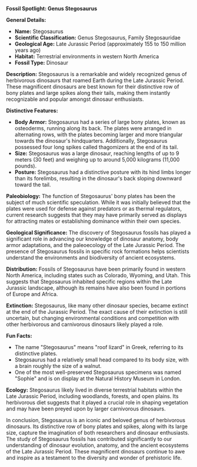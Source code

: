 **Fossil Spotlight: Genus Stegosaurus**

**General Details:**
- **Name:** Stegosaurus
- **Scientific Classification:** Genus Stegosaurus, Family Stegosauridae
- **Geological Age:** Late Jurassic Period (approximately 155 to 150 million years ago)
- **Habitat:** Terrestrial environments in western North America
- **Fossil Type:** Dinosaur

**Description:**
Stegosaurus is a remarkable and widely recognized genus of herbivorous dinosaurs that roamed Earth during the Late Jurassic Period. These magnificent dinosaurs are best known for their distinctive row of bony plates and large spikes along their tails, making them instantly recognizable and popular amongst dinosaur enthusiasts.

**Distinctive Features:**
- **Body Armor:** Stegosaurus had a series of large bony plates, known as osteoderms, running along its back. The plates were arranged in alternating rows, with the plates becoming larger and more triangular towards the dinosaur's hindquarters. Additionally, Stegosaurus possessed four long spikes called thagomizers at the end of its tail.
- **Size:** Stegosaurus was a large dinosaur, reaching lengths of up to 9 meters (30 feet) and weighing up to around 5,000 kilograms (11,000 pounds).
- **Posture:** Stegosaurus had a distinctive posture with its hind limbs longer than its forelimbs, resulting in the dinosaur's back sloping downward toward the tail.

**Paleobiology:**
The function of Stegosaurus' bony plates has been the subject of much scientific speculation. While it was initially believed that the plates were used for defense against predators or as thermal regulators, current research suggests that they may have primarily served as displays for attracting mates or establishing dominance within their own species.

**Geological Significance:**
The discovery of Stegosaurus fossils has played a significant role in advancing our knowledge of dinosaur anatomy, body armor adaptations, and the paleoecology of the Late Jurassic Period. The presence of Stegosaurus fossils in specific rock formations helps scientists understand the environments and biodiversity of ancient ecosystems.

**Distribution:**
Fossils of Stegosaurus have been primarily found in western North America, including states such as Colorado, Wyoming, and Utah. This suggests that Stegosaurus inhabited specific regions within the Late Jurassic landscape, although its remains have also been found in portions of Europe and Africa.

**Extinction:**
Stegosaurus, like many other dinosaur species, became extinct at the end of the Jurassic Period. The exact cause of their extinction is still uncertain, but changing environmental conditions and competition with other herbivorous and carnivorous dinosaurs likely played a role.

**Fun Facts:**
 - The name "Stegosaurus" means "roof lizard" in Greek, referring to its distinctive plates.
 - Stegosaurus had a relatively small head compared to its body size, with a brain roughly the size of a walnut.
 - One of the most well-preserved Stegosaurus specimens was named "Sophie" and is on display at the Natural History Museum in London.

**Ecology:**
Stegosaurus likely lived in diverse terrestrial habitats within the Late Jurassic Period, including woodlands, forests, and open plains. Its herbivorous diet suggests that it played a crucial role in shaping vegetation and may have been preyed upon by larger carnivorous dinosaurs.

In conclusion, Stegosaurus is an iconic and beloved genus of herbivorous dinosaurs. Its distinctive row of bony plates and spikes, along with its large size, capture the imagination of both researchers and dinosaur enthusiasts. The study of Stegosaurus fossils has contributed significantly to our understanding of dinosaur evolution, anatomy, and the ancient ecosystems of the Late Jurassic Period. These magnificent dinosaurs continue to awe and inspire as a testament to the diversity and wonder of prehistoric life.